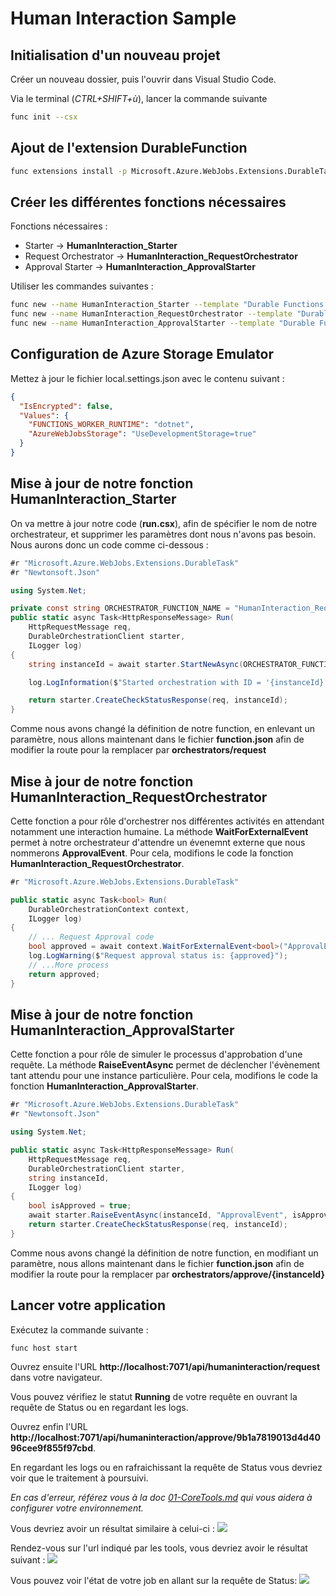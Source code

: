 # Human Interaction Sample

## Initialisation d'un nouveau projet

Créer un nouveau dossier, puis l'ouvrir dans Visual Studio Code.

Via le terminal (_CTRL+SHIFT+ù_), lancer la commande suivante

```bash
func init --csx
```

## Ajout de l'extension DurableFunction

```bash
func extensions install -p Microsoft.Azure.WebJobs.Extensions.DurableTask -v 1.6.2 --csx
```

## Créer les différentes fonctions nécessaires

Fonctions nécessaires :

- Starter -> **HumanInteraction_Starter**
- Request Orchestrator -> **HumanInteraction_RequestOrchestrator**
- Approval Starter -> **HumanInteraction_ApprovalStarter**

Utiliser les commandes suivantes :

```bash
func new --name HumanInteraction_Starter --template "Durable Functions HTTP starter" --csx
func new --name HumanInteraction_RequestOrchestrator --template "Durable Functions orchestrator" --csx
func new --name HumanInteraction_ApprovalStarter --template "Durable Functions HTTP starter" --csx
```

## Configuration de Azure Storage Emulator

Mettez à jour le fichier local.settings.json avec le contenu suivant :

```json
{
  "IsEncrypted": false,
  "Values": {
    "FUNCTIONS_WORKER_RUNTIME": "dotnet",
    "AzureWebJobsStorage": "UseDevelopmentStorage=true"
  }
}
```

## Mise à jour de notre fonction HumanInteraction_Starter

On va mettre à jour notre code (**run.csx**), afin de spécifier le nom de notre orchestrateur, et supprimer les paramètres dont nous n'avons pas besoin. Nous aurons donc un code comme ci-dessous :


```csharp
#r "Microsoft.Azure.WebJobs.Extensions.DurableTask"
#r "Newtonsoft.Json"

using System.Net;

private const string ORCHESTRATOR_FUNCTION_NAME = "HumanInteraction_RequestOrchestrator";
public static async Task<HttpResponseMessage> Run(
    HttpRequestMessage req,
    DurableOrchestrationClient starter,
    ILogger log)
{
    string instanceId = await starter.StartNewAsync(ORCHESTRATOR_FUNCTION_NAME, null);

    log.LogInformation($"Started orchestration with ID = '{instanceId}'.");

    return starter.CreateCheckStatusResponse(req, instanceId);
}
```

Comme nous avons changé la définition de notre function, en enlevant un paramètre, nous allons maintenant dans le fichier **function.json** afin de modifier la route pour la remplacer par **orchestrators/request**

## Mise à jour de notre fonction HumanInteraction_RequestOrchestrator

Cette fonction a pour rôle d'orchestrer nos différentes activités en attendant notamment une interaction humaine.
La méthode **WaitForExternalEvent** permet à notre orchestrateur d'attendre un évenemnt externe que nous nommerons **ApprovalEvent**.
Pour cela, modifions le code la fonction **HumanInteraction_RequestOrchestrator**.

```csharp
#r "Microsoft.Azure.WebJobs.Extensions.DurableTask"

public static async Task<bool> Run(
    DurableOrchestrationContext context,
    ILogger log)
{
    // ... Request Approval code
    bool approved = await context.WaitForExternalEvent<bool>("ApprovalEvent");
    log.LogWarning($"Request approval status is: {approved}");
    // ...More process
    return approved;
}
```

## Mise à jour de notre fonction HumanInteraction_ApprovalStarter

Cette fonction a pour rôle de simuler le processus d'approbation d'une requête.
La méthode **RaiseEventAsync** permet de déclencher l'évènement tant attendu pour une instance particulière.
Pour cela, modifions le code la fonction **HumanInteraction_ApprovalStarter**.

```csharp
#r "Microsoft.Azure.WebJobs.Extensions.DurableTask"
#r "Newtonsoft.Json"

using System.Net;

public static async Task<HttpResponseMessage> Run(
    HttpRequestMessage req,
    DurableOrchestrationClient starter,
    string instanceId,
    ILogger log)
{
    bool isApproved = true;
    await starter.RaiseEventAsync(instanceId, "ApprovalEvent", isApproved);
    return starter.CreateCheckStatusResponse(req, instanceId);
}
```

Comme nous avons changé la définition de notre function, en modifiant un paramètre, nous allons maintenant dans le fichier **function.json** afin de modifier la route pour la remplacer par **orchestrators/approve/{instanceId}**

## Lancer votre application

Exécutez la commande suivante :

```bash
func host start
```

Ouvrez ensuite l'URL **http://localhost:7071/api/humaninteraction/request** dans votre navigateur.

Vous pouvez vérifiez le statut **Running** de votre requête en ouvrant la requête de Status ou en regardant les logs.

Ouvrez enfin l'URL **http://localhost:7071/api/humaninteraction/approve/9b1a7819013d4d4096cee9f855f97cbd**.

En regardant les logs ou en rafraichissant la requête de Status vous devriez voir que le traitement à poursuivi.

_En cas d'erreur, référez vous à la doc [01-CoreTools.md](../01-CoreTools.md) qui vous aidera à configurer votre environnement._

Vous devriez avoir un résultat similaire à celui-ci : 
![](../assets/HumanInteraction-01-Start.png)

Rendez-vous sur l'url indiqué par les tools, vous devriez avoir le résultat suivant : 
![](../assets/HumanInteraction-02-WebStart.png)

Vous pouvez voir l'état de votre job en allant sur la requête de Status: 
![](../assets/HumanInteraction-03-WebStatus.png)
